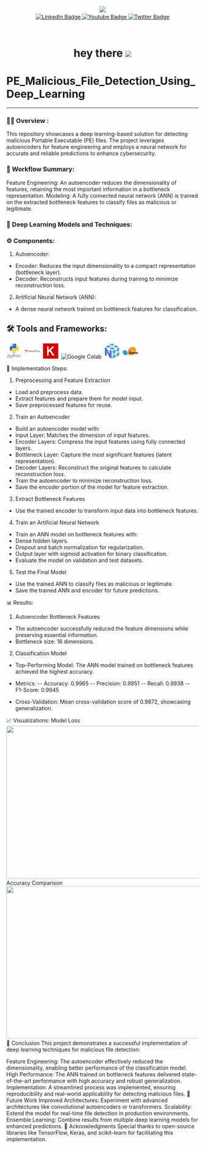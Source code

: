<div id="header" align="center"> <img src="https://media.giphy.com/media/M9gbBd9nbDrOTu1Mqx/giphy.gif" width="100"/> </div> <div id="badges" align="center"> <a href="your-linkedin-URL"> <img src="https://img.shields.io/badge/LinkedIn-blue?style=for-the-badge&logo=linkedin&logoColor=white" alt="LinkedIn Badge"/> </a> <a href="your-youtube-URL"> <img src="https://img.shields.io/badge/YouTube-red?style=for-the-badge&logo=youtube&logoColor=white" alt="Youtube Badge"/> </a> <a href="your-twitter-URL"> <img src="https://img.shields.io/badge/Twitter-blue?style=for-the-badge&logo=twitter&logoColor=white" alt="Twitter Badge"/> </a> </div> <p align="center"> <img src="https://komarev.com/ghpvc/?username=SuyashUtekar&style=flat-square&color=blue" alt=""/> </p> <h1 align="center"> hey there <img src="https://media.giphy.com/media/hvRJCLFzcasrR4ia7z/giphy.gif" width="30px"/> </h1>

# PE_Malicious_File_Detection_Using_Deep_Learning
---
### :man_technologist: Overview :
This repository showcases a deep learning-based solution for detecting malicious Portable Executable (PE) files. The project leverages autoencoders for feature engineering and employs a neural network for accurate and reliable predictions to enhance cybersecurity.

### :telescope: Workflow Summary:

Feature Engineering: An autoencoder reduces the dimensionality of features, retaining the most important information in a bottleneck representation.
Modeling: A fully connected neural network (ANN) is trained on the extracted bottleneck features to classify files as malicious or legitimate.

### :seedling: Deep Learning Models and Techniques:

### :gear: Components:

1) Autoencoder:
- Encoder: Reduces the input dimensionality to a compact representation (bottleneck layer).
- Decoder: Reconstructs input features during training to minimize reconstruction loss.

2) Artificial Neural Network (ANN):
- A dense neural network trained on bottleneck features for classification.


## :hammer_and_wrench: Tools and Frameworks:
<div> <img src="https://github.com/devicons/devicon/blob/master/icons/python/python-original-wordmark.svg" title="Python" alt="Python" width="40" height="40"/>&nbsp; <img src="https://github.com/devicons/devicon/blob/master/icons/tensorflow/tensorflow-original-wordmark.svg" title="TensorFlow" alt="TensorFlow" width="40" height="40"/>&nbsp; <img src="https://github.com/devicons/devicon/blob/master/icons/keras/keras-original.svg" title="Keras" alt="Keras" width="40" height="40"/>&nbsp; <img src="https://upload.wikimedia.org/wikipedia/commons/d/d0/Google_Colaboratory_SVG_Logo.svg" title="Google Colab" alt="Google Colab" width="40" height="40"/>&nbsp; <img src="https://github.com/devicons/devicon/blob/master/icons/numpy/numpy-original.svg" title="NumPy" alt="NumPy" width="40" height="40"/>&nbsp; <img src="https://github.com/devicons/devicon/blob/master/icons/scikitlearn/scikitlearn-original.svg" title="Scikit-learn" alt="Scikit-learn" width="40" height="40"/>&nbsp; </div>

🚀 Implementation Steps:
1. Preprocessing and Feature Extraction
- Load and preprocess data.
- Extract features and prepare them for model input.
- Save preprocessed features for reuse.

2. Train an Autoencoder
- Build an autoencoder model with:
- Input Layer: Matches the dimension of input features.
- Encoder Layers: Compress the input features using fully connected layers.
- Bottleneck Layer: Capture the most significant features (latent representation).
- Decoder Layers: Reconstruct the original features to calculate reconstruction loss.
- Train the autoencoder to minimize reconstruction loss.
- Save the encoder portion of the model for feature extraction.
  
3. Extract Bottleneck Features
- Use the trained encoder to transform input data into bottleneck features.
  
4. Train an Artificial Neural Network
- Train an ANN model on bottleneck features with:
- Dense hidden layers.
- Dropout and batch normalization for regularization.
- Output layer with sigmoid activation for binary classification.
- Evaluate the model on validation and test datasets.

5. Test the Final Model
- Use the trained ANN to classify files as malicious or legitimate.
- Save the trained ANN and encoder for future predictions.

📊 Results:
1) Autoencoder Bottleneck Features
- The autoencoder successfully reduced the feature dimensions while preserving essential information.
- Bottleneck size: 16 dimensions.
  
2) Classification Model
- Top-Performing Model: The ANN model trained on bottleneck features achieved the highest accuracy.
- Metrics:
-- Accuracy: 0.9965
-- Precision: 0.9951
-- Recall: 0.9938
-- F1-Score: 0.9945

- Cross-Validation: Mean cross-validation score of 0.9872, showcasing generalization.
  
📈 Visualizations:
Model Loss
<img src="https://github.com/user-attachments/assets/autoencoder-loss-plot" width="600" height="400"/>
Accuracy Comparison
<img src="https://github.com/user-attachments/assets/accuracy-comparison" width="600" height="400"/>
📝 Conclusion
This project demonstrates a successful implementation of deep learning techniques for malicious file detection:

Feature Engineering:
The autoencoder effectively reduced the dimensionality, enabling better performance of the classification model.
High Performance:
The ANN trained on bottleneck features delivered state-of-the-art performance with high accuracy and robust generalization.
Implementation:
A streamlined process was implemented, ensuring reproducibility and real-world applicability for detecting malicious files.
🚀 Future Work
Improved Architectures:
Experiment with advanced architectures like convolutional autoencoders or transformers.
Scalability:
Extend the model for real-time file detection in production environments.
Ensemble Learning:
Combine results from multiple deep learning models for enhanced predictions.
🙏 Acknowledgments
Special thanks to open-source libraries like TensorFlow, Keras, and scikit-learn for facilitating this implementation.

